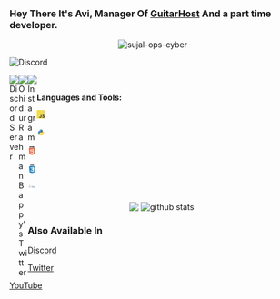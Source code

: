 

<!--
**tsdon0001/tsdon0001** is a ✨ _special_ ✨ repository because its `README.md` (this file) appears on your GitHub profile.

Here are some ideas to get you started:

- 🔭 I’m currently working on ...
- 🌱 I’m currently learning ...
- 👯 I’m looking to collaborate on ...
- 🤔 I’m looking for help with ...
- 💬 Ask me about ...
- 📫 How to reach me: ...
- 😄 Pronouns: ...
- ⚡ Fun fact: ...
-->
### Hey There It's Avi, Manager Of [GuitarHost](https://guitarhost.tech) And a part time developer.

<p align="center"> <img src="https://komarev.com/ghpvc/?username=tsdon0001" alt="sujal-ops-cyber" /> </p>

![Discord](https://discord.c99.nl/widget/theme-2/766588038703742996.png)

<a href="https://discord.gg/9VNQSYkJZj">

  <img align="left" alt="Discord Server" width="16px" src="https://cdn.jsdelivr.net/npm/simple-icons@v3/icons/discord.svg" />

</a>

<a href="https://twitter.com/GuitarHost">

  <img align="left" alt="Ohidur Rahman Bappy's Twitter" width="16px" src="https://cdn.jsdelivr.net/npm/simple-icons@v3/icons/twitter.svg" />

</a>

<a href="https://instagram.com/tsdon0001/">

  <img align="left" alt="Instagram" width="16px" src="https://cdn.jsdelivr.net/npm/simple-icons@v3/icons/instagram.svg" />

</a>

<br />

**Languages and Tools:** &nbsp;

 <code><img height="15" src="https://raw.githubusercontent.com/github/explore/80688e429a7d4ef2fca1e82350fe8e3517d3494d/topics/javascript/javascript.png"></code>

<code><img height="15" src="https://raw.githubusercontent.com/github/explore/80688e429a7d4ef2fca1e82350fe8e3517d3494d/topics/python/python.png"></code>

<code><img height="15" src="https://raw.githubusercontent.com/github/explore/80688e429a7d4ef2fca1e82350fe8e3517d3494d/topics/html/html.png"></code>

<code><img height="15" src="https://raw.githubusercontent.com/github/explore/80688e429a7d4ef2fca1e82350fe8e3517d3494d/topics/css/css.png"></code>

<code><img height="15" src="https://raw.githubusercontent.com/github/explore/80688e429a7d4ef2fca1e82350fe8e3517d3494d/topics/java/java.png"></code>

 

<p align="center">

  <img align="center" src="https://github-readme-stats.vercel.app/api/top-langs/?username=peterhanania&show_icons=true&show_icons=true&title_color=&icon_color=f0f0f0&text_color=f0f0f0&bg_color=151b22&hide_border=true" />

  <img align="center" src="https://github-readme-stats.vercel.app/api?username=tsdon0001&show_icons=true&theme=radical&line_height=21" alt="github stats"/>

 

 

  

### Also Available In

[Discord](https://discord.gg/guitarhost)<br>

[Twitter](https://twitter.com/GuitarHost)<br>

[YouTube](https://youtube.com/channel/ppkarmy)
